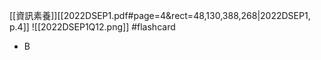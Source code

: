 [[資訊素養]][[2022DSEP1.pdf#page=4&rect=48,130,388,268|2022DSEP1, p.4]]
![[2022DSEP1Q12.png]] #flashcard 
- B

